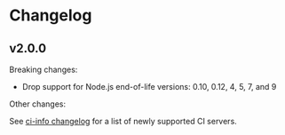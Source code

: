 # Changelog

## v2.0.0

Breaking changes:

- Drop support for Node.js end-of-life versions: 0.10, 0.12, 4, 5, 7,
  and 9

Other changes:

See [ci-info
changelog](https://github.com/watson/ci-info/blob/master/CHANGELOG.md#v200)
for a list of newly supported CI servers.
